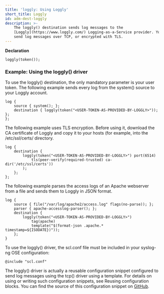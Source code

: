 ```yaml
---
title: 'loggly: Using Loggly'
short_title: Loggly
id: adm-dest-loggly
description: >-
    The loggly() destination sends log messages to the
    [Loggly](https://www.loggly.com/) Logging-as-a-Service provider. You can
    send log messages over TCP, or encrypted with TLS.
---
```


**Declaration**

```config
loggly(token());
```

### Example: Using the loggly() driver

To use the loggly() destination, the only mandatory parameter is your
user token. The following example sends every log from the system()
source to your Loggly account.

```config
log {
    source { system(); };
    destination { loggly(token("<USER-TOKEN-AS-PROVIDED-BY-LOGGLY>")); };
};
```

The following example uses TLS encryption. Before using it, download the
CA certificate of Loggly and copy it to your hosts (for example, into
the /etc/ssl/certs/ directory.

```config
log {
    destination {
        loggly(token("<USER-TOKEN-AS-PROVIDED-BY-LOGGLY>") port(6514)
            tls(peer-verify(required-trusted) ca-dir('/etc/ssl/certs'))
        );
    };
};
```

The following example parses the access logs of an Apache webserver from
a file and sends them to Loggly in JSON format.

```config
log {
    source { file("/var/log/apache2/access.log" flags(no-parse)); };
    parser { apache-accesslog-parser(); };
    destination {
        loggly(token("<USER-TOKEN-AS-PROVIDED-BY-LOGGLY>")
            tag(apache)
            template("$(format-json .apache.* timestamp=${ISODATE})"));
    };
}
```

To use the loggly() driver, the scl.conf file must be included in your
syslog-ng OSE configuration:

```config
@include "scl.conf"
```

The loggly() driver is actually a reusable configuration snippet
configured to send log messages using the tcp() driver using a template.
For details on using or writing such configuration snippets, see
Reusing configuration blocks. You can find the source of
this configuration snippet on
[GitHub](https://github.com/syslog-ng/syslog-ng/blob/master/scl/loggly/loggly.conf).
